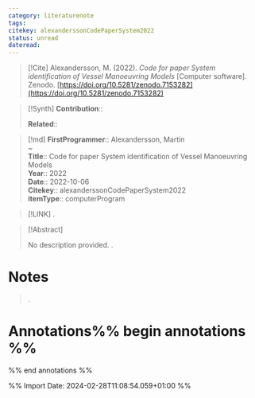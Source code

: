 ```yaml
---
category: literaturenote
tags: 
citekey: alexanderssonCodePaperSystem2022
status: unread
dateread:
---
```


> [!Cite]
> Alexandersson, M. (2022). _Code for paper System identification of Vessel Manoeuvring Models_ [Computer software]. Zenodo. [https://doi.org/10.5281/zenodo.7153282](https://doi.org/10.5281/zenodo.7153282)

>[!Synth]
>**Contribution**:: 
>
>**Related**:: 
>

>[!md]
> **FirstProgrammer**:: Alexandersson, Martin  
~    
> **Title**:: Code for paper System identification of Vessel Manoeuvring Models  
> **Year**:: 2022  
> **Date**:: 2022-10-06  
> **Citekey**:: alexanderssonCodePaperSystem2022  
> **itemType**:: computerProgram    

> [!LINK] 
>.

> [!Abstract]
>
> No description provided.
>.
> 
# Notes
>.


# Annotations%% begin annotations %%


%% end annotations %%

%% Import Date: 2024-02-28T11:08:54.059+01:00 %%

